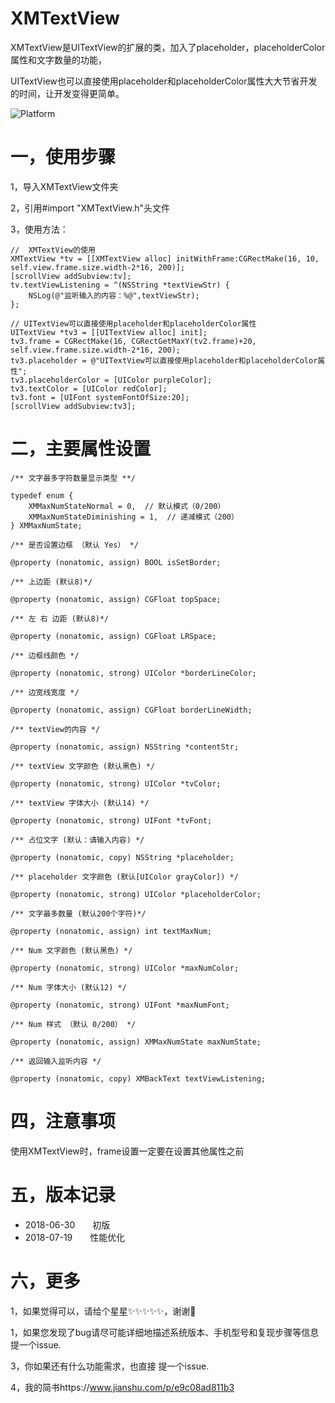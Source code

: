 # XMTextView
XMTextView是UITextView的扩展的类，加入了placeholder，placeholderColor属性和文字数量的功能，

UITextView也可以直接使用placeholder和placeholderColor属性大大节省开发的时间，让开发变得更简单。

![Platform](https://wx2.sinaimg.cn/mw690/e067b31fgy1ftf4sf5xedj20af0mk759.jpg)

# 一，使用步骤
1，导入XMTextView文件夹

2，引用#import "XMTextView.h"头文件

3，使用方法：

    //  XMTextView的使用
    XMTextView *tv = [[XMTextView alloc] initWithFrame:CGRectMake(16, 10, self.view.frame.size.width-2*16, 200)];
    [scrollView addSubview:tv];
    tv.textViewListening = ^(NSString *textViewStr) {
        NSLog(@"监听输入的内容：%@",textViewStr);
    };
    
    // UITextView可以直接使用placeholder和placeholderColor属性
    UITextView *tv3 = [[UITextView alloc] init];
    tv3.frame = CGRectMake(16, CGRectGetMaxY(tv2.frame)+20, self.view.frame.size.width-2*16, 200);
    tv3.placeholder = @"UITextView可以直接使用placeholder和placeholderColor属性";
    tv3.placeholderColor = [UIColor purpleColor];
    tv3.textColor = [UIColor redColor];
    tv3.font = [UIFont systemFontOfSize:20];
    [scrollView addSubview:tv3];
   
# 二，主要属性设置

    /** 文字最多字符数量显示类型 **/

    typedef enum {
        XMMaxNumStateNormal = 0,  // 默认模式（0/200）
        XMMaxNumStateDiminishing = 1,  // 递减模式（200）
    } XMMaxNumState;

    /** 是否设置边框 （默认 Yes） */

    @property (nonatomic, assign) BOOL isSetBorder;

    /** 上边距 (默认8)*/

    @property (nonatomic, assign) CGFloat topSpace;

    /** 左 右 边距 (默认8)*/

    @property (nonatomic, assign) CGFloat LRSpace;

    /** 边框线颜色 */

    @property (nonatomic, strong) UIColor *borderLineColor;

    /** 边宽线宽度 */

    @property (nonatomic, assign) CGFloat borderLineWidth;

    /** textView的内容 */

    @property (nonatomic, assign) NSString *contentStr;

    /** textView 文字颜色 (默认黑色) */

    @property (nonatomic, strong) UIColor *tvColor;

    /** textView 字体大小 (默认14) */

    @property (nonatomic, strong) UIFont *tvFont;

    /** 占位文字 (默认：请输入内容) */

    @property (nonatomic, copy) NSString *placeholder;

    /** placeholder 文字颜色 (默认[UIColor grayColor]) */

    @property (nonatomic, strong) UIColor *placeholderColor;

    /** 文字最多数量 (默认200个字符)*/

    @property (nonatomic, assign) int textMaxNum;

    /** Num 文字颜色 (默认黑色) */

    @property (nonatomic, strong) UIColor *maxNumColor;

    /** Num 字体大小 (默认12) */

    @property (nonatomic, strong) UIFont *maxNumFont;

    /** Num 样式 （默认 0/200） */

    @property (nonatomic, assign) XMMaxNumState maxNumState;

    /** 返回输入监听内容 */

    @property (nonatomic, copy) XMBackText textViewListening;

# 四，注意事项
使用XMTextView时，frame设置一定要在设置其他属性之前

# 五，版本记录

- 2018-06-30　　初版
- 2018-07-19　　性能优化


# 六，更多

1，如果觉得可以，请给个星星✨✨✨✨✨，谢谢🙏

1，如果您发现了bug请尽可能详细地描述系统版本、手机型号和复现步骤等信息 提一个issue.

3，你如果还有什么功能需求，也直接 提一个issue.

4，我的简书https://www.jianshu.com/p/e9c08ad811b3



